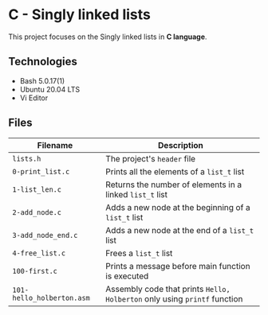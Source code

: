 # C - Singly linked lists

This project focuses on the Singly linked lists in **C language**.

## Technologies
* Bash 5.0.17(1)
* Ubuntu 20.04 LTS
* Vi Editor

## Files

| Filename | Description |
| -------- | ----------- |
| `lists.h` | The project's `header` file |
| `0-print_list.c` | Prints all the elements of a `list_t` list |
| `1-list_len.c` | Returns the number of elements in a linked `list_t` list |
| `2-add_node.c` | Adds a new node at the beginning of a `list_t` list |
| `3-add_node_end.c` | Adds a new node at the end of a `list_t` list |
| `4-free_list.c` | Frees a `list_t` list |
| `100-first.c` | Prints a message before main function is executed |
| `101-hello_holberton.asm` | Assembly code that prints `Hello, Holberton` only using `printf` function |
